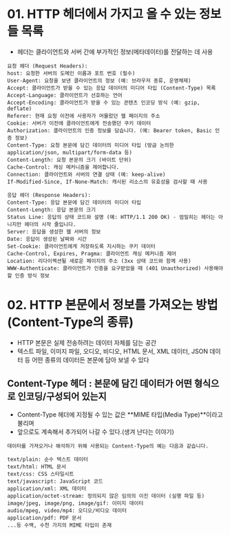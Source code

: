 # 01. HTTP 헤더에서 가지고 올 수 있는 정보들 목록
- 헤더는 클라이언트와 서버 간에 부가적인 정보(메타데이터)를 전달하는 데 사용

```
요청 헤더 (Request Headers):
host: 요청한 서버의 도메인 이름과 포트 번호 (필수)
User-Agent: 요청을 보낸 클라이언트의 정보 (예: 브라우저 종류, 운영체제)
Accept: 클라이언트가 받을 수 있는 응답 데이터의 미디어 타입 (Content-Type) 목록
Accept-Language: 클라이언트가 선호하는 언어
Accept-Encoding: 클라이언트가 받을 수 있는 콘텐츠 인코딩 방식 (예: gzip, deflate)
Referer: 현재 요청 이전에 사용자가 머물렀던 웹 페이지의 주소
Cookie: 서버가 이전에 클라이언트에게 전송했던 쿠키 데이터
Authorization: 클라이언트의 인증 정보를 담습니다. (예: Bearer token, Basic 인증 정보)
Content-Type: 요청 본문에 담긴 데이터의 미디어 타입 (방금 논의한 application/json, multipart/form-data 등)
Content-Length: 요청 본문의 크기 (바이트 단위)
Cache-Control: 캐싱 메커니즘을 제어합니다.
Connection: 클라이언트와 서버의 연결 상태 (예: keep-alive)
If-Modified-Since, If-None-Match: 캐시된 리소스의 유효성을 검사할 때 사용
```

```
응답 헤더 (Response Headers): 
Content-Type: 응답 본문에 담긴 데이터의 미디어 타입
Content-Length: 응답 본문의 크기
Status Line: 응답의 상태 코드와 설명 (예: HTTP/1.1 200 OK) - 엄밀히는 헤더는 아니지만 헤더의 시작 줄입니다.
Server: 응답을 생성한 웹 서버의 정보
Date: 응답이 생성된 날짜와 시간
Set-Cookie: 클라이언트에게 저장하도록 지시하는 쿠키 데이터
Cache-Control, Expires, Pragma: 클라이언트 캐싱 메커니즘 제어
Location: 리다이렉션될 새로운 페이지의 주소 (3xx 상태 코드와 함께 사용)
WWW-Authenticate: 클라이언트가 인증을 요구받았을 때 (401 Unauthorized) 사용해야 할 인증 방식 정보
```

# 02. HTTP 본문에서 정보를 가져오는 방법 (Content-Type의 종류)
- HTTP 본문은 실제 전송하려는 데이터 자체를 담는 공간
- 텍스트 파일, 이미지 파일, 오디오, 비디오, HTML 문서, XML 데이터, JSON 데이터 등 어떤 종류의 데이터든 본문에 담아 보낼 수 있다

## Content-Type 헤더 : 본문에 담긴 데이터가 어떤 형식으로 인코딩/구성되어 있는지
- Content-Type 헤더에 지정될 수 있는 값은 **MIME 타입(Media Type)**이라고 불리며
- 앞으로도 계속해서 추가되어 나갈 수 있다.(생겨 난다는 이야기)

```
데이터를 가져오거나 해석하기 위해 사용되는 Content-Type의 예는 다음과 같습니다.

text/plain: 순수 텍스트 데이터
text/html: HTML 문서
text/css: CSS 스타일시트
text/javascript: JavaScript 코드
application/xml: XML 데이터
application/octet-stream: 정의되지 않은 임의의 이진 데이터 (실행 파일 등)
image/jpeg, image/png, image/gif: 이미지 데이터
audio/mpeg, video/mp4: 오디오/비디오 데이터
application/pdf: PDF 문서
...등 수백, 수천 가지의 MIME 타입이 존재
```

